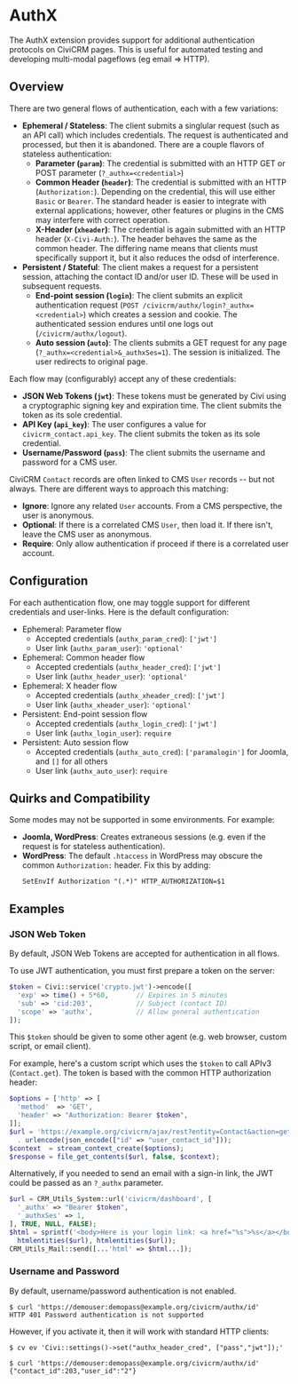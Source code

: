 # AuthX

The AuthX extension provides support for additional authentication protocols on CiviCRM pages.
This is useful for automated testing and developing multi-modal pageflows (eg email => HTTP).

## Overview

There are two general flows of authentication, each with a few variations:

* __Ephemeral / Stateless__: The client submits a singlular request (such as an API call) which includes credentials. The request is authenticated and processed, but then it is abandoned.
  There are a couple flavors of stateless authentication:
    * __Parameter (`param`)__: The credential is submitted with an HTTP GET or POST parameter (`?_authx=<credential>`)
    * __Common Header (`header`)__: The credential is submitted with an HTTP (`Authorization:`). Depending on the credential, this will use either `Basic` or `Bearer`.
      The standard header is easier to integrate with external applications; however, other features or plugins in the CMS may interfere with correct operation.
    * __X-Header (`xheader`)__: The credential is again submitted with an HTTP header (`X-Civi-Auth:`). The header behaves the same as the common header. The
      differing name means that clients must specifically support it, but it also reduces the odsd of interference.
* __Persistent / Stateful__: The client makes a request for a persistent session, attaching the contact ID and/or user ID. These will be used in subsequent requests.
    * __End-point session (`login`)__: The client submits an explicit authentication request (`POST /civicrm/authx/login?_authx=<credential>`) which creates a session and cookie.
      The authenticated session endures until one logs out (`/civicrm/authx/logout`).
    * __Auto session (`auto`)__: The clients submits a GET request for any page (`?_authx=<credential>&_authxSes=1`). The session is initialized. The user redirects
      to original page.

Each flow may (configurably) accept any of these credentials:

* __JSON Web Tokens (`jwt`)__: These tokens must be generated by Civi using a cryptographic signing key and expiration time.
  The client submits the token as its sole credential.
* __API Key (`api_key`)__: The user configures a value for `civicrm_contact.api_key`. The client submits
  the token as its sole credential.
* __Username/Password (`pass`)__: The client submits the username and password for a CMS user.

CiviCRM `Contact` records are often linked to CMS `User` records -- but not always. There are different ways to approach this matching:

* __Ignore__: Ignore any related `User` accounts. From a CMS perspective, the user is anonymous.
* __Optional__:  If there is a correlated CMS `User`, then load it. If there isn't, leave the CMS user as anonymous.
* __Require__: Only allow authentication if proceed if there is a correlated user account.

## Configuration

For each authentication flow, one may toggle support for different credentials and user-links. Here is the default configuration:

* Ephemeral: Parameter flow
    * Accepted credentials (`authx_param_cred`): `['jwt']`
    * User link (`authx_param_user`): `'optional'`
* Ephemeral: Common header flow
    * Accepted credentials (`authx_header_cred`): `['jwt']`
    * User link (`authx_header_user`): `'optional'`
* Ephemeral: X header flow
    * Accepted credentials (`authx_xheader_cred`): `['jwt']`
    * User link (`authx_xheader_user`): `'optional'`
* Persistent: End-point session flow
    * Accepted credentials (`authx_login_cred`): `['jwt']`
    * User link (`authx_login_user`): `require`
* Persistent: Auto session flow
    * Accepted credentials (`authx_auto_cred`): `['paramalogin']` for Joomla, and `[]` for all others
    * User link (`authx_auto_user`): `require`

## Quirks and Compatibility

Some modes may not be supported in some environments. For example:

* __Joomla, WordPress__: Creates extraneous sessions (e.g. even if the request is for stateless authentication).
* __WordPress__: The default `.htaccess` in WordPress may obscure the common  `Authorization:` header. Fix this by adding:
    ```
    SetEnvIf Authorization "(.*)" HTTP_AUTHORIZATION=$1
    ```

## Examples

### JSON Web Token

By default, JSON Web Tokens are accepted for authentication in all flows.

To use JWT authentication, you must first prepare a token on the server:

```php
$token = Civi::service('crypto.jwt')->encode([
  'exp' => time() + 5*60,       // Expires in 5 minutes
  'sub' => 'cid:203',           // Subject (contact ID)
  'scope' => 'authx',           // Allow general authentication
]);
```

This `$token` should be given to some other agent (e.g.  web browser, custom script, or email client).

For example, here's a custom script which uses the `$token` to call APIv3 (`Contact.get`).  The token is based with the common HTTP authorization header:

```php
$options = ['http' => [
  'method'  => 'GET',
  'header' => "Authorization: Bearer $token",
]];
$url = 'https://example.org/civicrm/ajax/rest?entity=Contact&action=get&json='
  . urlencode(json_encode(["id" => "user_contact_id"]));
$context  = stream_context_create($options);
$response = file_get_contents($url, false, $context);
```

Alternatively, if you needed to send an email with a sign-in link, the JWT could be passed as an `?_authx` parameter.

```php
$url = CRM_Utils_System::url('civicrm/dashboard', [
  '_authx' => "Bearer $token",
  '_authxSes' => 1,
], TRUE, NULL, FALSE);
$html = sprintf('<body>Here is your login link: <a href="%s">%s</a></body>',
  htmlentities($url), htmlentities($url));
CRM_Utils_Mail::send([...'html' => $html...]);
```

### Username and Password

By default, username/password authentication is not enabled.

```
$ curl 'https://demouser:demopass@example.org/civicrm/authx/id'
HTTP 401 Password authentication is not supported
```

However, if you activate it, then it will work with standard HTTP clients:

```
$ cv ev 'Civi::settings()->set("authx_header_cred", ["pass","jwt"]);'

$ curl 'https://demouser:demopass@example.org/civicrm/authx/id'
{"contact_id":203,"user_id":"2"}
```
